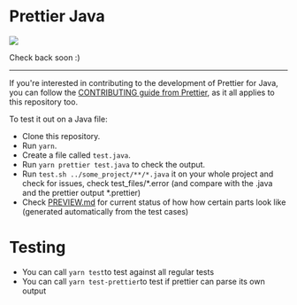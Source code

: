 # Prettier Java

![](https://i.giphy.com/media/GNvOUgBvLzVwA/giphy.webp)

Check back soon :)

---

<!--

## Install

```bash
yarn add --dev --exact prettier prettier-plugin-java
```

## Use

```bash
prettier --write "**/*.java"
```

-->

If you're interested in contributing to the development of Prettier for Java, you can follow the [CONTRIBUTING guide from Prettier](https://github.com/prettier/prettier/blob/master/CONTRIBUTING.md), as it all applies to this repository too.

To test it out on a Java file:

* Clone this repository.
* Run `yarn`.
* Create a file called `test.java`.
* Run `yarn prettier test.java` to check the output.
* Run `test.sh ../some_project/**/*.java` it on your whole project and check for issues, check test_files/*.error (and compare with the .java and the prettier output *.prettier)
* Check [PREVIEW.md](PREVIEW.md) for current status of how how certain parts look like (generated automatically from the test cases)

# Testing
* You can call `yarn test`to test against all regular tests
* You can call `yarn test-prettier`to test if prettier can parse its own output